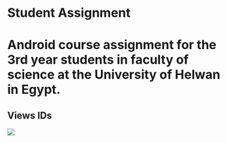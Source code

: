 <h1>Student Assignment<h1>
<p>Android course assignment for the 3rd year students in faculty of science at the University of Helwan in Egypt.</p>
<h2>Views IDs</h2>

<img src="https://user-images.githubusercontent.com/20774864/55497758-54ad8900-5642-11e9-9130-f24e0272e1f5.jpg"/>
